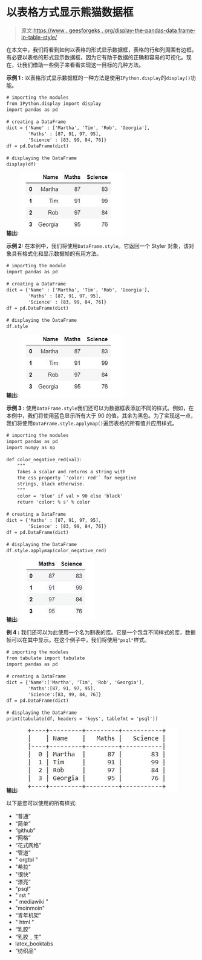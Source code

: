 # 以表格方式显示熊猫数据框

> 原文:[https://www . geesforgeks . org/display-the-pandas-data frame-in-table-style/](https://www.geeksforgeeks.org/display-the-pandas-dataframe-in-table-style/)

在本文中，我们将看到如何以表格的形式显示数据框，表格的行和列周围有边框。有必要以表格的形式显示数据框，因为它有助于数据的正确和容易的可视化。现在，让我们借助一些例子来看看实现这一目标的几种方法。

**示例 1 :** 以表格形式显示数据框的一种方法是使用`IPython.display`的`display()`功能。

```
# importing the modules
from IPython.display import display
import pandas as pd

# creating a DataFrame
dict = {'Name' : ['Martha', 'Tim', 'Rob', 'Georgia'],
        'Maths' : [87, 91, 97, 95],
        'Science' : [83, 99, 84, 76]}
df = pd.DataFrame(dict)

# displaying the DataFrame
display(df)
```

**输出:**
![](img/873566871dd91995032ba25a238f713d.png)

**示例 2:** 在本例中，我们将使用`DataFrame.style`。它返回一个 Styler 对象，该对象具有格式化和显示数据帧的有用方法。

```
# importing the module
import pandas as pd

# creating a DataFrame
dict = {'Name' : ['Martha', 'Tim', 'Rob', 'Georgia'],
        'Maths' : [87, 91, 97, 95],
        'Science' : [83, 99, 84, 76]}
df = pd.DataFrame(dict)

# displaying the DataFrame
df.style
```

**输出:**
![](img/873566871dd91995032ba25a238f713d.png)

**示例 3 :** 使用`DataFrame.style`我们还可以为数据框表添加不同的样式。例如，在本例中，我们将使用蓝色显示所有大于 90 的值，其余为黑色。为了实现这一点，我们将使用`DataFrame.style.applymap()`遍历表格的所有值并应用样式。

```
# importing the modules
import pandas as pd
import numpy as np

def color_negative_red(val):
    """
    Takes a scalar and returns a string with
    the css property `'color: red'` for negative
    strings, black otherwise.
    """
    color = 'blue' if val > 90 else 'black'
    return 'color: % s' % color

# creating a DataFrame
dict = {'Maths' : [87, 91, 97, 95],
        'Science' : [83, 99, 84, 76]}
df = pd.DataFrame(dict)

# displaying the DataFrame
df.style.applymap(color_negative_red)
```

**输出:**
![](img/110ab462da269cf42f9e66c099e4bb21.png)

**例 4 :** 我们还可以为此使用一个名为制表的库。它是一个包含不同样式的库，数据帧可以在其中显示。在这个例子中，我们将使用`"psql"`样式。

```
# importing the modules
from tabulate import tabulate
import pandas as pd

# creating a DataFrame
dict = {'Name':['Martha', 'Tim', 'Rob', 'Georgia'],
        'Maths':[87, 91, 97, 95],
        'Science':[83, 99, 84, 76]}
df = pd.DataFrame(dict)

# displaying the DataFrame
print(tabulate(df, headers = 'keys', tablefmt = 'psql'))
```

**输出:**
![](img/5667aca19fbda2f11375a4af918b0b2f.png)

以下是您可以使用的所有样式:

*   “普通”
*   “简单”
*   “github”
*   “网格”
*   “花式网格”
*   “管道”
*   " orgtbl "
*   "希拉"
*   "很快"
*   “漂亮”
*   "psql"
*   " rst "
*   " mediawiki "
*   "moinmoin"
*   “青年机架”
*   " html "
*   “乳胶”
*   “乳胶 _ 生”
*   latex_booktabs
*   “纺织品”